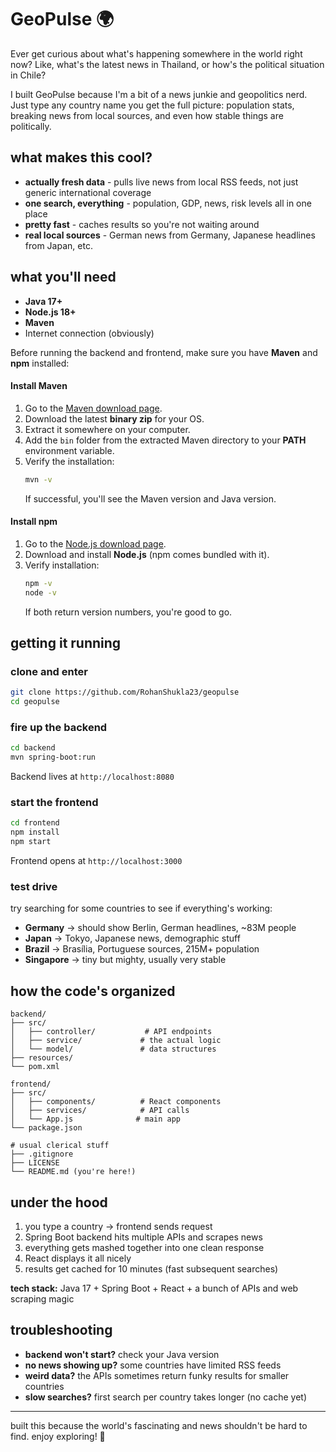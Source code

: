 # GeoPulse 🌍

Ever get curious about what's happening somewhere in the world right now? Like, what's the latest news in Thailand, or how's the political situation in Chile? 

I built GeoPulse because I'm a bit of a news junkie and geopolitics nerd. Just type any country name you get the full picture: population stats, breaking news from local sources, and even how stable things are politically.

## what makes this cool?

- **actually fresh data** - pulls live news from local RSS feeds, not just generic international coverage
- **one search, everything** - population, GDP, news, risk levels all in one place  
- **pretty fast** - caches results so you're not waiting around
- **real local sources** - German news from Germany, Japanese headlines from Japan, etc.

## what you'll need

- **Java 17+**
- **Node.js 18+** 
- **Maven**
- Internet connection (obviously)

Before running the backend and frontend, make sure you have **Maven** and **npm** installed:

#### **Install Maven**
1. Go to the [Maven download page](https://maven.apache.org/download.cgi).
2. Download the latest **binary zip** for your OS.
3. Extract it somewhere on your computer.
4. Add the `bin` folder from the extracted Maven directory to your **PATH** environment variable.
5. Verify the installation:
    ```bash
    mvn -v
    ```
    If successful, you'll see the Maven version and Java version.

#### **Install npm**
1. Go to the [Node.js download page](https://nodejs.org/).
2. Download and install **Node.js** (npm comes bundled with it).
3. Verify installation:
    ```bash
    npm -v
    node -v
    ```
    If both return version numbers, you're good to go.

## getting it running

### clone and enter
```bash
git clone https://github.com/RohanShukla23/geopulse
cd geopulse
```

### fire up the backend
```bash
cd backend
mvn spring-boot:run
```
Backend lives at `http://localhost:8080`

### start the frontend
```bash
cd frontend
npm install
npm start
```
Frontend opens at `http://localhost:3000`

### test drive
try searching for some countries to see if everything's working:
- **Germany** → should show Berlin, German headlines, ~83M people
- **Japan** → Tokyo, Japanese news, demographic stuff
- **Brazil** → Brasília, Portuguese sources, 215M+ population  
- **Singapore** → tiny but mighty, usually very stable

## how the code's organized

```
backend/
├── src/
│   ├── controller/           # API endpoints
│   ├── service/             # the actual logic
│   └── model/               # data structures
├── resources/
└── pom.xml

frontend/
├── src/
│   ├── components/          # React components
│   ├── services/            # API calls
│   └── App.js              # main app
└── package.json

# usual clerical stuff
├── .gitignore
├── LICENSE  
└── README.md (you're here!)
```

## under the hood

1. you type a country → frontend sends request
2. Spring Boot backend hits multiple APIs and scrapes news
3. everything gets mashed together into one clean response
4. React displays it all nicely
5. results get cached for 10 minutes (fast subsequent searches)

**tech stack:** Java 17 + Spring Boot + React + a bunch of APIs and web scraping magic

## troubleshooting

- **backend won't start?** check your Java version
- **no news showing up?** some countries have limited RSS feeds
- **weird data?** the APIs sometimes return funky results for smaller countries
- **slow searches?** first search per country takes longer (no cache yet)

---

built this because the world's fascinating and news shouldn't be hard to find. enjoy exploring! 🚀

